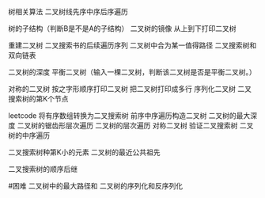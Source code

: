 树相关算法
    二叉树线先序中序后序遍历

树的子结构（判断B是不是A的子结构）
二叉树的镜像
从上到下打印二叉树


重建二叉树
二叉搜索书的后续遍历序列
二叉树中合为某一值得路径
二叉搜索树和双向链表

二叉树的深度
平衡二叉树（输入一棵二叉树，判断该二叉树是否是平衡二叉树。）

对称的二叉树
按之字形顺序打印二叉树
把二叉树打印成多行
序列化二叉树
二叉搜索树的第K个节点

leetcode
将有序数组转换为二叉搜索树
前序中序遍历构造二叉树
二叉树的最大深度
二叉树的锯齿形层次遍历
二叉树的层次遍历
对称二叉树
验证二叉搜索树
二叉树的中序遍历

二叉搜索树种第K小的元素
二叉树的最近公共祖先

二叉搜索树的顺序后继


#困难
二叉树中的最大路径和
二叉树的序列化和反序列化